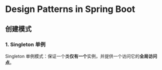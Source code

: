 # Design Patterns in Spring Boot

## 创建模式

### 1. Singleton 单例

Singleton 单例模式：保证一个类**仅有一个**实例，并提供一个访问它的**全局访问点**。

